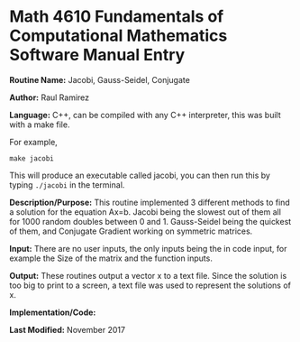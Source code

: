 # Math 4610 Fundamentals of Computational Mathematics Software Manual Entry

**Routine Name:**           Jacobi, Gauss-Seidel, Conjugate

**Author:** Raul Ramirez

**Language:** C++, can be compiled with any C++ interpreter, this was built with a make file.

For example,

    make jacobi

This will produce an executable called jacobi, you can then run this by typing `./jacobi` in the terminal.

**Description/Purpose:** This routine implemented 3 different methods to find a solution for the equation Ax=b. Jacobi being the slowest out of them all for 1000 random doubles between 0 and 1. Gauss-Seidel being the quickest of them, and Conjugate Gradient working on symmetric matrices. 

**Input:** There are no user inputs, the only inputs being the in code input, for example the Size of the matrix and the function inputs.

**Output:** These routines output a vector x to a text file. Since the solution is too big to print to a screen, a text file was used to represent the solutions of x.

**Implementation/Code:** 


**Last Modified:** November 2017

